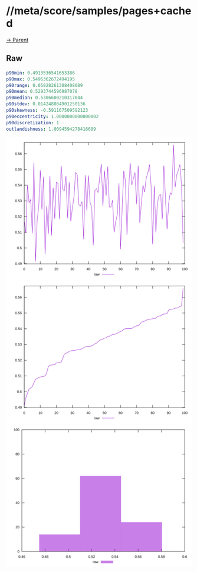 
# //meta/score/samples/pages+cached

[→ Parent](../..)


## Raw


```yaml
p90min: 0.4913536541653386
p90max: 0.5496362672494195
p90range: 0.05828261308408089
p90mean: 0.5293744596987078
p90median: 0.5306600210317044
p90stdev: 0.014248084901250136
p90skewness: -0.591167509592123
p90eccentricity: 1.0000000000000002
p90discretization: 1
outlandishness: 1.0094594278416689

```

![PLOT: raw-values](./raw/values.svg)![PLOT: raw-sorted](./raw/sorted.svg)![PLOT: raw-histogram](./raw/histogram.svg)